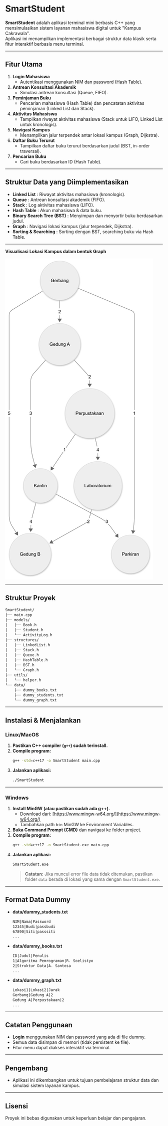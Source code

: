 # SmartStudent

**SmartStudent** adalah aplikasi terminal mini berbasis C++ yang mensimulasikan sistem layanan mahasiswa digital untuk "Kampus Cakrawala".  
Aplikasi ini menampilkan implementasi berbagai struktur data klasik serta fitur interaktif berbasis menu terminal.

---

## Fitur Utama

1. **Login Mahasiswa**
   - Autentikasi menggunakan NIM dan password (Hash Table).
2. **Antrean Konsultasi Akademik**
   - Simulasi antrean konsultasi (Queue, FIFO).
3. **Peminjaman Buku**
   - Pencarian mahasiswa (Hash Table) dan pencatatan aktivitas peminjaman (Linked List dan Stack).
4. **Aktivitas Mahasiswa**
   - Tampilkan riwayat aktivitas mahasiswa (Stack untuk LIFO, Linked List untuk kronologis).
5. **Navigasi Kampus**
   - Menampilkan jalur terpendek antar lokasi kampus (Graph, Dijkstra).
6. **Daftar Buku Terurut**
   - Tampilkan daftar buku terurut berdasarkan judul (BST, in-order traversal).
7. **Pencarian Buku**
   - Cari buku berdasarkan ID (Hash Table).

---

## Struktur Data yang Diimplementasikan

- **Linked List** : Riwayat aktivitas mahasiswa (kronologis).
- **Queue** : Antrean konsultasi akademik (FIFO).
- **Stack** : Log aktivitas mahasiswa (LIFO).
- **Hash Table** : Akun mahasiswa & data buku.
- **Binary Search Tree (BST)** : Menyimpan dan menyortir buku berdasarkan judul.
- **Graph** : Navigasi lokasi kampus (jalur terpendek, Dijkstra).
- **Sorting & Searching** : Sorting dengan BST, searching buku via Hash Table.

---

**Visualisasi Lokasi Kampus dalam bentuk Graph**

![Markdown](./graph.jpeg)

---

## Struktur Proyek

```
SmartStudent/
├── main.cpp
├── models/
│   ├── Book.h
│   ├── Student.h
│   └── ActivityLog.h
├── structures/
│   ├── LinkedList.h
│   ├── Stack.h
│   ├── Queue.h
│   ├── HashTable.h
│   ├── BST.h
│   └── Graph.h
├── utils/
│   └── helper.h
└── data/
    ├── dummy_books.txt
    ├── dummy_students.txt
    └── dummy_graph.txt
```

---

## Instalasi & Menjalankan

### **Linux/MacOS**

1. **Pastikan C++ compiler (`g++`) sudah terinstall.**
2. **Compile program:**
    ```bash
    g++ -std=c++17 -o SmartStudent main.cpp
    ```
3. **Jalankan aplikasi:**
    ```bash
    ./SmartStudent
    ```

---

### **Windows**

1. **Install MinGW (atau pastikan sudah ada g++).**
    - Download dari: [https://www.mingw-w64.org/](https://www.mingw-w64.org/)
    - Tambahkan path `bin` MinGW ke Environment Variables.
2. **Buka Command Prompt (CMD)** dan navigasi ke folder project.
3. **Compile program:**
    ```cmd
    g++ -std=c++17 -o SmartStudent.exe main.cpp
    ```
4. **Jalankan aplikasi:**
    ```cmd
    SmartStudent.exe
    ```
    > **Catatan:** Jika muncul error file data tidak ditemukan, pastikan folder `data` berada di lokasi yang sama dengan `SmartStudent.exe`.

---

## Format Data Dummy

- **data/dummy_students.txt**
    ```
    NIM|Nama|Password
    12345|Budi|passbudi
    67890|Siti|passsiti
    ...
    ```
- **data/dummy_books.txt**
    ```
    ID|Judul|Penulis
    1|Algoritma Pemrograman|R. Soelistyo
    2|Struktur Data|A. Santosa
    ...
    ```
- **data/dummy_graph.txt**
    ```
    Lokasi1|Lokasi2|Jarak
    Gerbang|Gedung A|2
    Gedung A|Perpustakaan|2
    ...
    ```

---

## Catatan Penggunaan

- **Login** menggunakan NIM dan password yang ada di file dummy.
- Semua data disimpan di memori (tidak persistent ke file).
- Fitur menu dapat diakses interaktif via terminal.

---

## Pengembang

- Aplikasi ini dikembangkan untuk tujuan pembelajaran struktur data dan simulasi sistem layanan kampus.

---

## Lisensi

Proyek ini bebas digunakan untuk keperluan belajar dan pengajaran.